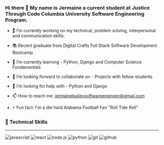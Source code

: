 ### Hi there 👋 My name is Jermaine a current student at Justice Through Code Columbia University Software Engineering Program.

- 🔭 I’m currently working on my technical, problem solving, interpersonal and communication skills:


- 📚 Recent graduate from Digital Crafts Full Stack Software Development Bootcamp
- 🌱 I’m currently learning - Python, Django and Computer Science Fundamentals
- 🤔 I’m looking forward to collaborate on - Projects with fellow students
- 💬 I’m looking for help with - Python and Django
- 📫 How to reach me: jermainebaileysoftwareengineer@gmail.com
- ⚡ Fun fact: I'm a die hard Alabama Football Fan "Roll Tide Roll"

### 💼 Technical Skills
<hr>

![javascript](https://img.shields.io/badge/Javascript-000000?style=for-the-badge&logo=Javascript&logoColor=#F7DF1E)
![react](https://img.shields.io/badge/React-000000?style=for-the-badge&logo=React&logoColor=#61DAFB) 
![node.js](https://img.shields.io/badge/node.js-000000?style=for-the-badge&logo=Node.js&logoColor=#339933) 
![python](https://img.shields.io/badge/Python-000000?style=for-the-badge&logo=Python&logoColor=#3776AB)
![git](https://img.shields.io/badge/Git-000000?style=for-the-badge&logo=Git&logoColor=#F05032)
![github](https://img.shields.io/badge/Github-000000?style=for-the-badge&logo=Github&logoColor=#181717)

